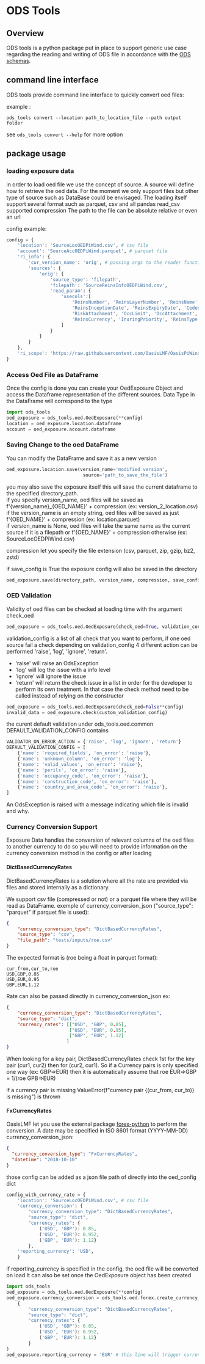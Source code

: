# ODS Tools

## Overview

ODS tools is a python package put in place to support generic use case regarding the reading and writing of ODS file
in accordance with the [ODS schemas](https://github.com/OasisLMF/OpenDataStandards/).

## command line interface

ODS tools provide command line interface to quickly convert oed files:

example :

```
ods_tools convert --location path_to_location_file --path output folder
```

see `ods_tools convert --help` for more option

## package usage

### loading exposure data

in order to load oed file we use the concept of source.
A source will define how to retrieve the oed data. For the moment we only support files but other type of
source such as DataBase could be envisaged.
The loading itself support several format such as parquet, csv and all pandas read_csv supported compression
The path to the file can be absolute relative or even an url

config example:

```python
config = {
    'location': 'SourceLocOEDPiWind.csv', # csv file
    'account': 'SourceAccOEDPiWind.parquet', # parquet file
    'ri_info': {
        'cur_version_name': 'orig', # passing args to the reader function
        'sources': {
            'orig': {
                'source_type': 'filepath',
                'filepath': 'SourceReinsInfoOEDPiWind.csv',
                'read_param': {
                    'usecols':[
                        'ReinsNumber', 'ReinsLayerNumber', 'ReinsName', 'ReinsPeril',
                        'ReinsInceptionDate', 'ReinsExpiryDate', 'CededPercent', 'RiskLimit',
                        'RiskAttachment', 'OccLimit', 'OccAttachment', 'PlacedPercent',
                        'ReinsCurrency', 'InuringPriority', 'ReinsType', 'RiskLevel', 'OEDVersion'
                    ]
                }
            }
        }
    },
    'ri_scope': 'https://raw.githubusercontent.com/OasisLMF/OasisPiWind/master/tests/inputs/SourceReinsScopeOEDPiWind.csv', # url
}
```

### Access Oed File as DataFrame

Once the config is done you can create your OedExposure Object
and access the Dataframe representation of the different sources.
Data Type in the DataFrame will correspond to the type

```python
import ods_tools
oed_exposure = ods_tools.oed.OedExposure(**config)
location = oed_exposure.location.dataframe
account = oed_exposure.account.dataframe
```

### Saving Change to the oed DataFrame

You can modify the DataFrame and save it as a new version

```python
oed_exposure.location.save(version_name='modified version',
                            source='path_to_save_the_file')
```

you may also save the exposure itself this will save the current dataframe to the specified directory_path.  
if you specify version_name, oed files will be saved as f'{version_name}_{OED_NAME}' + compression (ex: version_2_location.csv)  
if the version_name is an empty string, oed files will be saved as just f'{OED_NAME}' + compression (ex: location.parquet)  
if version_name is None,  oed files will take the same name as the current source if it is a filepath or f'{OED_NAME}' + compression otherwise
(ex: SourceLocOEDPiWind.csv)

compression let you specify the file extension (csv, parquet, zip, gzip, bz2, zstd)

if save_config is True the exposure config will also be saved in the directory 
```python
oed_exposure.save(directory_path, version_name, compression, save_config)
```

### OED Validation

Validity of oed files can be checked at loading time with the argument check_oed

```python
oed_exposure = ods_tools.oed.OedExposure(check_oed=True, validation_config=validation_config, **config)
```

validation_config is a list of all check that you want to perform, if one oed source fail a check depending on validation_config
4 different action can be performed 'raise', 'log', 'ignore', 'return'.
 - 'raise' will raise an OdsException
 - 'log' will log the issue with a info level
 - 'ignore' will ignore the issue
 - 'return' will return the check issue in a list in order for the developer to perform its own treatment.
In that case the check method need to be called instead of relying on the constructor
```python
oed_exposure = ods_tools.oed.OedExposure(check_oed=False**config)
invalid_data = oed_exposure.check(custom_validation_config)
```

the curent default validation under ods_tools.oed.common DEFAULT_VALIDATION_CONFIG contains
```python
VALIDATOR_ON_ERROR_ACTION = {'raise', 'log', 'ignore', 'return'}
DEFAULT_VALIDATION_CONFIG = [
    {'name': 'required_fields', 'on_error': 'raise'},
    {'name': 'unknown_column', 'on_error': 'log'},
    {'name': 'valid_values', 'on_error': 'raise'},
    {'name': 'perils', 'on_error': 'raise'},
    {'name': 'occupancy_code', 'on_error': 'raise'},
    {'name': 'construction_code', 'on_error': 'raise'},
    {'name': 'country_and_area_code', 'on_error': 'raise'},
]
```

An OdsException is raised with a message indicating which file is invalid and why.

### Currency Conversion Support

Exposure Data handles the conversion of relevant columns of the oed files to another currency
to do so you will need to provide information on the currency conversion method in the config or after loading

#### DictBasedCurrencyRates

DictBasedCurrencyRates is a solution where all the rate are provided via files and stored internally as a dictionary.

We support csv file (compressed or not) or a parquet file where they will be read as DataFrame.
exemple of currency_conversion_json ("source_type": "parquet" if parquet file is used):

```json
{
    "currency_conversion_type": "DictBasedCurrencyRates",
    "source_type": "csv",
    "file_path": "tests/inputs/roe.csv"
}
```

The expected format is (roe being a float in parquet format):

```
cur_from,cur_to,roe
USD,GBP,0.85
USD,EUR,0.95
GBP,EUR,1.12
```

Rate can also be passed directly in currency_conversion_json
ex:

```json
{
    "currency_conversion_type": "DictBasedCurrencyRates",
    "source_type": "dict",
    "currency_rates": [["USD", "GBP", 0.85],
                       ["USD", "EUR", 0.95],
                       ["GBP", "EUR", 1.12]
                      ]
}
```

When looking for a key pair, DictBasedCurrencyRates check 1st for the key pair (cur1, cur2) then for (cur2, cur1).
So if a Currency pairs is only specified one way (ex: GBP=>EUR) then it is automatically assume that
roe EUR=>GBP = 1/(roe GPB=>EUR)

if a currency pair is missing ValueError(f"currency pair {(cur_from, cur_to)} is missing") is thrown

#### FxCurrencyRates

OasisLMF let you use the external package [forex-python](https://forex-python.readthedocs.io/en/latest/usage.html)
to perform the conversion. A date may be specified in ISO 8601 format (YYYY-MM-DD)
currency_conversion_json:

```json
{
  "currency_conversion_type": "FxCurrencyRates",
  "datetime": "2018-10-10"
}
```

those config can be added as a json file path of directly into the oed_config dict

```python
config_with_currency_rate = {
    'location': 'SourceLocOEDPiWind.csv', # csv file
    'currency_conversion': {
        "currency_conversion_type": "DictBasedCurrencyRates",
        "source_type": "dict",
        "currency_rates": {
            ('USD', 'GBP'): 0.85,
            ('USD', 'EUR'): 0.952,
            ('GBP', 'EUR'): 1.12}
        },
    'reporting_currency': 'USD',
    }
```

if reporting_currency is specified in the config, the oed file will be converted on load
It can also be set once the OedExposure object has been created

```python
import ods_tools
oed_exposure = ods_tools.oed.OedExposure(**config)
oed_exposure.currency_conversion = ods_tools.oed.forex.create_currency_rates(
    {
        "currency_conversion_type": "DictBasedCurrencyRates",
        "source_type": "dict",
        "currency_rates": {
            ('USD', 'GBP'): 0.85,
            ('USD', 'EUR'): 0.952,
            ('GBP', 'EUR'): 1.12}
        }
)
oed_exposure.reporting_currency = 'EUR' # this line will trigger currency conversion
```
